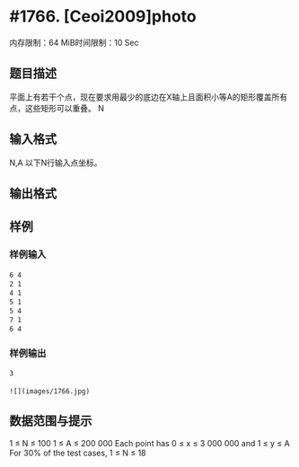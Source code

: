 # #1766. [Ceoi2009]photo

内存限制：64 MiB时间限制：10 Sec

## 题目描述

平面上有若干个点，现在要求用最少的底边在X轴上且面积小等A的矩形覆盖所有点，这些矩形可以重叠。
N

## 输入格式

N,A
以下N行输入点坐标。

## 输出格式

## 样例

### 样例输入

    
    6 4 
    2 1 
    4 1 
    5 1 
    5 4 
    7 1 
    6 4 
    

### 样例输出

    
    3
    
    ![](images/1766.jpg)
    

## 数据范围与提示

1 ≤ N ≤ 100 
1 ≤ A ≤ 200 000 
Each point has 0 ≤ x ≤ 3 000 000 and 1 ≤ y ≤ A 
For 30% of the test cases, 1 ≤ N ≤ 18 
